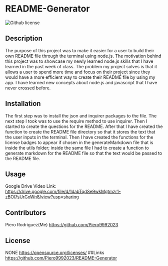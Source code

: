 # README-Generator
  ![Github license](https://img.shields.io/badge/license--blue.svg)
  ## Description
  The purpose of this project was to make it easier for a user to build their own README file through the terminal using node.js. The motivation behind this project was to showcase my newly learned node.js skills that I have learned in the past week of class. The problem my project solves is that it allows a user to spend more time and focus on their project since they would have a more efficient way to create their README file by using my app. I have learned new concepts about node.js and javascript that I have never crossed before. 
  ## Installation
  The first step was to install the json and inquirer packages to the file. The next step I took was to use the require method to use inquirer. Then I started to create the questions for the README. After that I have created the function to create the README file directory so that it stores the text that the user inputs in the terminal. Then I have created the functions for the license badges to appear if chosen in the generateMarkdown file that is inside the utils folder; inside the same file I had to create a function to generate markdown for the README file so that the text would be passed to the README file.
  ## Usage
  Google Drive Video Link: https://drive.google.com/file/d/1dabTqdSe9wkMgtmzr1-zBOl7sUrGoWn8/view?usp=sharing
   
  ## Contributors
  Piero Rodriguez(Me) https://github.com/Piero9992023
  
  ## License
  NONE
  https://opensource.org/licenses/
  ##Links
  https://github.com/Piero9992023/README-Generator


